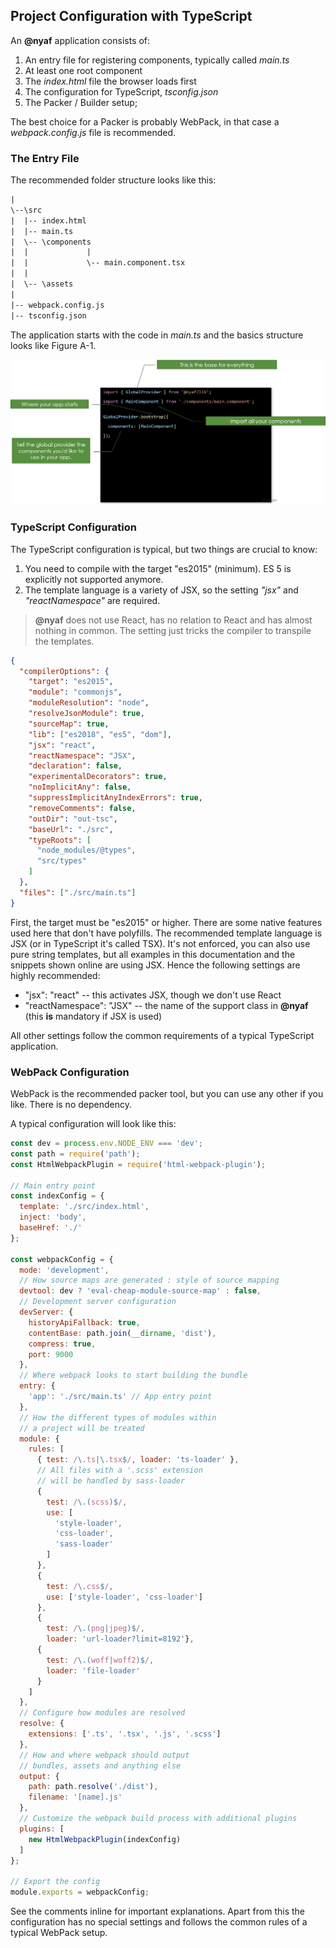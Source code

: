 ## Project Configuration with TypeScript

An **@nyaf** application consists of:

1. An entry file for registering components, typically called *main.ts*
2. At least one root component
3. The *index.html* file the browser loads first
4. The configuration for TypeScript, *tsconfig.json*
5. The Packer / Builder setup;

The best choice for a Packer is probably WebPack, in that case a *webpack.config.js* file is recommended.

### The Entry File

The recommended folder structure looks like this:
<style>
  code.txt { white-space: pre !important; }
</style>
~~~txt
|
\--\src
|  |-- index.html
|  |-- main.ts
|  \-- \components
|  |             |
|  |             \-- main.component.tsx
|  |
|  \-- \assets
|
|-- webpack.config.js
|-- tsconfig.json
~~~

The application starts with the code in *main.ts* and the basics structure looks like Figure A-1.

![Figure A-1: Entry File](assets/main_ts.png)

### TypeScript Configuration

The TypeScript configuration is typical, but two things are crucial to know:

1. You need to compile with the target "es2015" (minimum). ES 5 is explicitly not supported anymore.
2. The template language is a variety of JSX, so the setting *"jsx"* and *"reactNamespace"* are required.

> **@nyaf** does not use React, has no relation to React and has almost nothing in common. The setting just tricks the compiler to transpile the templates.

~~~json
{
  "compilerOptions": {
    "target": "es2015",
    "module": "commonjs",
    "moduleResolution": "node",
    "resolveJsonModule": true,
    "sourceMap": true,
    "lib": ["es2018", "es5", "dom"],
    "jsx": "react",
    "reactNamespace": "JSX",
    "declaration": false,
    "experimentalDecorators": true,
    "noImplicitAny": false,
    "suppressImplicitAnyIndexErrors": true,
    "removeComments": false,
    "outDir": "out-tsc",
    "baseUrl": "./src",
    "typeRoots": [
      "node_modules/@types",
      "src/types"
    ]
  },
  "files": ["./src/main.ts"]
}
~~~

First, the target must be "es2015" or higher. There are some native features used here that don't have polyfills. The recommended template language is JSX (or in TypeScript it's called TSX). It's not enforced, you can also use pure string templates, but all examples in this documentation and the snippets shown online are using JSX. Hence the following settings are highly recommended:

* "jsx": "react" -- this activates JSX, though we don't use React
* "reactNamespace": "JSX" -- the name of the support class in **@nyaf** (this **is** mandatory if JSX is used)

All other settings follow the common requirements of a typical TypeScript application.

### WebPack Configuration

WebPack is the recommended packer tool, but you can use any other if you like. There is no dependency.

A typical configuration will look like this:

~~~js
const dev = process.env.NODE_ENV === 'dev';
const path = require('path');
const HtmlWebpackPlugin = require('html-webpack-plugin');

// Main entry point
const indexConfig = {
  template: './src/index.html',
  inject: 'body',
  baseHref: './'
};

const webpackConfig = {
  mode: 'development',
  // How source maps are generated : style of source mapping
  devtool: dev ? 'eval-cheap-module-source-map' : false,
  // Development server configuration
  devServer: {
    historyApiFallback: true,
    contentBase: path.join(__dirname, 'dist'),
    compress: true,
    port: 9000
  },
  // Where webpack looks to start building the bundle
  entry: {
    'app': './src/main.ts' // App entry point
  },
  // How the different types of modules within
  // a project will be treated
  module: {
    rules: [
      { test: /\.ts|\.tsx$/, loader: 'ts-loader' },
      // All files with a '.scss' extension
      // will be handled by sass-loader
      {
        test: /\.(scss)$/,
        use: [
          'style-loader',
          'css-loader',
          'sass-loader'
        ]
      },
      {
        test: /\.css$/,
        use: ['style-loader', 'css-loader']
      },
      {
        test: /\.(png|jpeg)$/,
        loader: 'url-loader?limit=8192'},
      {
        test: /\.(woff|woff2)$/,
        loader: 'file-loader'
      }
    ]
  },
  // Configure how modules are resolved
  resolve: {
    extensions: ['.ts', '.tsx', '.js', '.scss']
  },
  // How and where webpack should output
  // bundles, assets and anything else
  output: {
    path: path.resolve('./dist'),
    filename: '[name].js'
  },
  // Customize the webpack build process with additional plugins
  plugins: [
    new HtmlWebpackPlugin(indexConfig)
  ]
};

// Export the config
module.exports = webpackConfig;
~~~

See the comments inline for important explanations. Apart from this the configuration has no special settings and follows the common rules of a typical WebPack setup.
